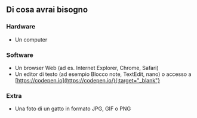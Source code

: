## Di cosa avrai bisogno

### Hardware

- Un computer


### Software

- Un browser Web (ad es. Internet Explorer, Chrome, Safari)
- Un editor di testo (ad esempio Blocco note, TextEdit, nano) o accesso a [https://codepen.io](https://codepen.io/){:target="_blank"}

### Extra

- Una foto di un gatto in formato JPG, GIF o PNG
